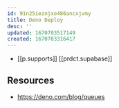 ```yaml
---
id: 91n25ieznjxo486ancxjvmy
title: Deno Deploy
desc: ''
updated: 1670703517149
created: 1670703316417
---
```


- [[p.supports]] [[prdct.supabase]]

## Resources

- https://deno.com/blog/queues